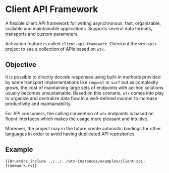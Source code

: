 # Client API Framework

A flexible client API framework for writing asynchronous, fast, organizable, scalable and maintainable applications. Supports several data formats, transports and custom parameters.

Activation feature is called `client-api-framework`. Checkout the `wtx-apis` project to see a collection of APIs based on `wtx`.

## Objective

It is possible to directly decode responses using built-in methods provided by some transport implementations like `reqwest` or `surf` but as complexity grows, the cost of maintaining large sets of endpoints with ad-hoc solutions usually becomes unsustainable. Based on this scenario, `wtx` comes into play to organize and centralize data flow in a well-defined manner to increase productivity and maintainability.

For API consumers, the calling convention of `wtx` endpoints is based on fluent interfaces which makes the usage more pleasant and intuitive.

Moreover, the project may in the future create automatic bindings for other languages in order to avoid having duplicated API repositories.

## Example

```rust,edition2021,no_run
{{#rustdoc_include ../../../wtx-instances/examples/client-api-framework.rs}}
```